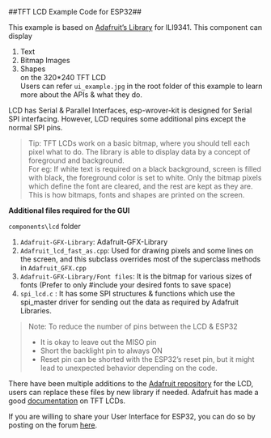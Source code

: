 ##TFT LCD Example Code for ESP32##

This example is based on [Adafruit’s Library](https://github.com/adafruit/Adafruit-GFX-Library.git) for ILI9341. This component can display<br />
1. Text<br />
2. Bitmap Images<br />
3. Shapes<br />
on the 320*240 TFT LCD<br />
Users can refer `ui_example.jpg` in the root folder of this example to learn more about the APIs & what they do.

LCD has Serial & Parallel Interfaces, esp-wrover-kit is designed for Serial SPI interfacing. However, LCD requires some additional pins except the normal SPI pins. 


> Tip: TFT LCDs work on a basic bitmap, where you should tell each pixel what to do. The library is able to display data by a concept of foreground and background.<br />For eg: If white text is required on a black background, screen is filled with black, the foreground color is set to white. Only the bitmap pixels which define the font are cleared, and the rest are kept as they are. This is how bitmaps, fonts and shapes are printed on the screen.


**Additional files required for the GUI** 

`components\lcd` folder<br />
1. `Adafruit-GFX-Library`: Adafruit-GFX-Library<br /> 
2. `Adafruit_lcd_fast_as.cpp`: Used for drawing pixels and some lines on the screen, and this subclass overrides most of the superclass methods in  `Adafruit_GFX.cpp`<br />
3. `Adafruit-GFX-Library/Font files`: It is the bitmap for various sizes of fonts (Prefer to only #include your desired fonts to save space)<br />
4. `spi_lcd.c` : It has some SPI structures & functions which use the spi_master driver for sending out the data as required by Adafruit Libraries.

> Note: To reduce the number of pins between the LCD & ESP32<br />
>  -  It is okay to leave out the MISO pin<br />
>  -  Short the backlight pin to always ON<br />
>  -  Reset pin can be shorted with the ESP32’s reset pin, but it might lead to unexpected behavior depending on the code.


There have been  multiple additions to the [Adafruit repository](https://github.com/adafruit/Adafruit_ILI9341) for the LCD, users can replace these files by new library if needed. Adafruit has made a good [documentation](https://cdn-learn.adafruit.com/downloads/pdf/adafruit-2-8-tft-touch-shield-v2.pdf) on TFT LCDs.

If you are willing to share your User Interface for ESP32, you can do so by posting on the forum [here](http://bbs.esp32.com/).
